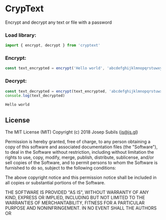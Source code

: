 # CrypText
Encrypt and decrypt any text or file with a password

### Load library:
```js
import { encrypt, decrypt } from 'cryptext'
```

### Encrypt:
```js
const text_encrypted = encrypt('Hello world', 'abcdefghijklmnopqrstuwxyzabcdefghijklmnopqrstuwxyz')
```

### Decrypt:
```js
const text_decrypted = encrypt(text_encrypted, 'abcdefghijklmnopqrstuwxyzabcdefghijklmnopqrstuwxyz')
console.log(text_decrypted)
```

```sh
Hello world
```

## License
The MIT License (MIT)
Copyright (c) 2018 Josep Subils (js@js.gl)

Permission is hereby granted, free of charge, to any person obtaining a copy of this software and associated documentation files (the "Software"), to deal in the Software without restriction, including without limitation the rights to use, copy, modify, merge, publish, distribute, sublicense, and/or sell copies of the Software, and to permit persons to whom the Software is furnished to do so, subject to the following conditions:

The above copyright notice and this permission notice shall be included in all copies or substantial portions of the Software.

THE SOFTWARE IS PROVIDED "AS IS", WITHOUT WARRANTY OF ANY KIND, EXPRESS OR IMPLIED, INCLUDING BUT NOT LIMITED TO THE WARRANTIES OF MERCHANTABILITY, FITNESS FOR A PARTICULAR PURPOSE AND NONINFRINGEMENT. IN NO EVENT SHALL THE AUTHORS OR 
